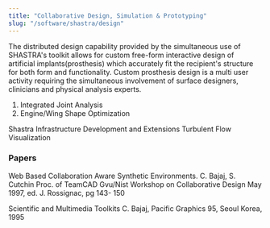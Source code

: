 ```yaml
---
title: "Collaborative Design, Simulation & Prototyping"
slug: "/software/shastra/design"
---
```

The distributed design capability provided by the simultaneous use of SHASTRA's toolkit allows for custom free-form interactive design of artificial implants(prosthesis) which accurately fit the recipient's structure for both form and functionality. Custom prosthesis design is a multi user activity requiring the simultaneous involvement of surface designers, clinicians and physical analysis experts.

1.  Integrated Joint Analysis
2.  Engine/Wing Shape Optimization

Shastra Infrastructure Development and Extensions Turbulent Flow Visualization

### Papers

Web Based Collaboration Aware Synthetic Environments. C. Bajaj, S. Cutchin Proc. of TeamCAD Gvu/Nist Workshop on Collaborative Design May 1997, ed. J. Rossignac, pg 143- 150

Scientific and Multimedia Toolkits C. Bajaj, Pacific Graphics 95, Seoul Korea, 1995